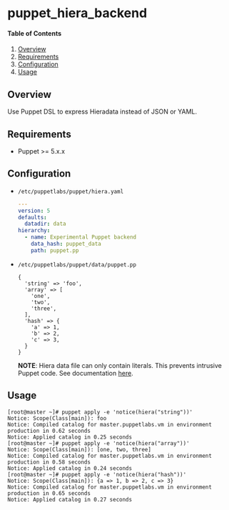 # puppet_hiera_backend

#### Table of Contents

1. [Overview](#overview)
1. [Requirements](#requirements)
1. [Configuration](#configuration)
1. [Usage](#usage)

## Overview

Use Puppet DSL to express Hieradata instead of JSON or YAML.

## Requirements

* Puppet >= 5.x.x

## Configuration

* `/etc/puppetlabs/puppet/hiera.yaml`
  ```yaml
  ---
  version: 5
  defaults:
    datadir: data
  hierarchy:
    - name: Experimental Puppet backend
      data_hash: puppet_data
      path: puppet.pp

  ```

* `/etc/puppetlabs/puppet/data/puppet.pp`

  ```puppet
  {
    'string' => 'foo',
    'array' => [
      'one',
      'two',
      'three',
    ],
    'hash' => {
      'a' => 1,
      'b' => 2,
      'c' => 3,
    }
  }
  ```

  __NOTE__: Hiera data file can only contain literals.  This prevents intrusive 
  Puppet code.  See documentation [here](https://github.com/puppetlabs/puppet/blob/master/lib/puppet/pops/evaluator/literal_evaluator.rb).

## Usage

```shell
[root@master ~]# puppet apply -e 'notice(hiera("string"))'
Notice: Scope(Class[main]): foo
Notice: Compiled catalog for master.puppetlabs.vm in environment production in 0.62 seconds
Notice: Applied catalog in 0.25 seconds
[root@master ~]# puppet apply -e 'notice(hiera("array"))'
Notice: Scope(Class[main]): [one, two, three]
Notice: Compiled catalog for master.puppetlabs.vm in environment production in 0.58 seconds
Notice: Applied catalog in 0.24 seconds
[root@master ~]# puppet apply -e 'notice(hiera("hash"))'
Notice: Scope(Class[main]): {a => 1, b => 2, c => 3}
Notice: Compiled catalog for master.puppetlabs.vm in environment production in 0.65 seconds
Notice: Applied catalog in 0.27 seconds
```
